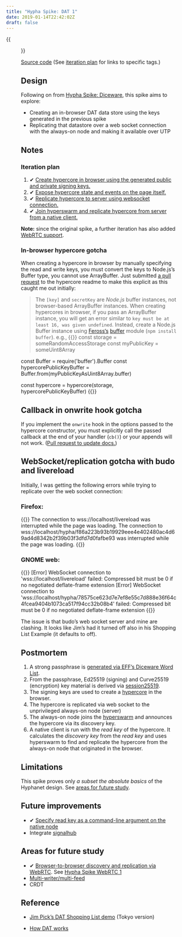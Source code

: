 ```yaml
---
title: "Hypha Spike: DAT 1"
date: 2019-01-14T22:42:02Z
draft: false
---
```


{{<figure src="replication.jpeg" alt="See caption (browser is on the right, the always-on node and native client are node apps running under Tilix)" caption="Screenshot of data replicated between the browser and the always-on node, and between the always-on node and a native client.">}}

[Source code](https://source.ind.ie/hypha/spikes/dat-1) (See [iteration plan](iteration-plan) for links to specific tags.)

## Design

Following on from [Hypha Spike: Diceware](../../15/hypha-spike-diceware), this spike aims to explore:

  * Creating an in-browser DAT data store using the keys generated in the previous spike
  * Replicating that datastore over a web socket connection with the always-on node and making it available over UTP

## Notes

### Iteration plan

  1. ✔ [Create hypercore in browser using the generated public and private signing keys.](https://source.ind.ie/hypha/spikes/dat-1/tags/create-hypercore)
  2. ✔ [Expose hypercore state and events on the page itself.](https://source.ind.ie/hypha/spikes/dat-1/tags/expose-hypercore-state-on-page)
  3. ✔ [Replicate hypercore to server using websocket connection.](https://source.ind.ie/hypha/spikes/dat-1/tags/replicating)
  4. ✔ [Join hyperswarm and replicate hypercore from server from a native client.](https://source.ind.ie/hypha/spikes/dat-1/tags/hyperswarm-native-replication)

__Note:__ since the original spike, a further iteration has also added [WebRTC support](../../20/hypha-spike-webrtc-1).

### In-browser hypercore gotcha

When creating a hypercore in browser by manually specifying the read and write keys, you must convert the keys to Node.js’s Buffer type, you cannot use ArrayBuffer. Just submitted [a pull request](https://github.com/mafintosh/hypercore/pull/189) to the hypercore readme to make this explicit as this caught me out initially:

> The `[key]` and `secretKey` are _Node.js_ buffer instances, not browser-based ArrayBuffer instances. When creating hypercores in browser, if you pass an ArrayBuffer instance, you will get an error similar to `key must be at least 16, was given undefined`. Instead, create a Node.js Buffer instance using [Feross‘s](https://github.com/feross) [buffer](https://github.com/feross/buffer) module (`npm install buffer`). e.g.,
> {{<highlight javascript>}}
const storage = someRandomAccessStorage
const myPublicKey = someUint8Array

const Buffer = require('buffer').Buffer
const hypercorePublicKeyBuffer = Buffer.from(myPublicKeyAsUint8Array.buffer)

const hypercore = hypercore(storage, hypercorePublicKeyBuffer)
{{</highlight>}}

## Callback in onwrite hook gotcha

If you implement the `onwrite` hook in the options passed to the hypercore constructor, you must explicitly call the passed callback at the end of your handler (`cb()`) or your appends will not work. ([Pull request to update docs.](https://github.com/mafintosh/hypercore/pull/190))

## WebSocket/replication gotcha with budo and livereload

Initially, I was getting the following errors while trying to replicate over the web socket connection:

### Firefox:

{{<highlight bash>}}
The connection to wss://localhost/livereload was interrupted while the page was loading.
The connection to wss://localhost/hypha/f86a223b93b19929eee4e402480ac4d69ad4d8342b2f39b03f3dfd7d0fafbe93 was interrupted while the page was loading.
{{</highlight>}}

### GNOME web:

{{<highlight bash>}}
[Error] WebSocket connection to 'wss://localhost/livereload' failed: Compressed bit must be 0 if no negotiated deflate-frame extension
[Error] WebSocket connection to 'wss://localhost/hypha/78575ce623d7e7ef8e55c7d888e36f64c4fcea9404b1073ca517f94cc32b08b4' failed: Compressed bit must be 0 if no negotiated deflate-frame extension
{{</highlight>}}

The issue is that budo’s web socket server and mine are clashing. It looks like Jim’s had it turned off also in his Shopping List Example (it defaults to off).

## Postmortem

1. A strong passphrase is [generated via EFF’s Diceware Word List](https://github.com/emilbayes/eff-diceware-passphrase).
2. From the passphrase, Ed25519 (signing) and Curve25519 (encryption) key material is derived via [session25519](https://github.com/jo/session25519).
3. The signing keys are used to create a [hypercore](https://github.com/mafintosh/hypercore) in the browser.
4. The hypercore is replicated via web socket to the unprivileged always-on node (server)
5. The always-on node joins the [hyperswarm](https://github.com/hyperswarm) and announces the hypercore via its discovery key.
6. A native client is run with the _read key_ of the hypercore. It calculates the _discovery key_ from the _read key_ and uses hyperswarm to find and replicate the hypercore from the always-on node that originated in the browser.

## Limitations

This spike proves only _a subset the absolute basics_ of the Hyphanet design. See [areas for future study](#areas-for-future-study).

## Future improvements

  * ✔ [Specify read key as a command-line argument on the native node](https://source.ind.ie/hypha/spikes/dat-1/tags/read-key-as-commandline-argument)
  * Integrate [signalhub](https://github.com/mafintosh/signalhub)

## Areas for future study

  * ✔ [Browser-to-browser discovery and replication via WebRTC](https://source.ind.ie/hypha/spikes/dat-1/tags/webrtc). See [Hypha Spike WebRTC 1](../../20/hypha-spike-webrtc-1)
  * [Multi-writer/multi-feed](../../22/hypha-spike-multiwriter-1/)
  * CRDT

## Reference

  * [Jim Pick’s DAT Shopping List demo](https://github.com/jimpick/dat-shopping-list-tokyo) (Tokyo version)

  * [How DAT works](https://datprotocol.github.io/how-dat-works)
